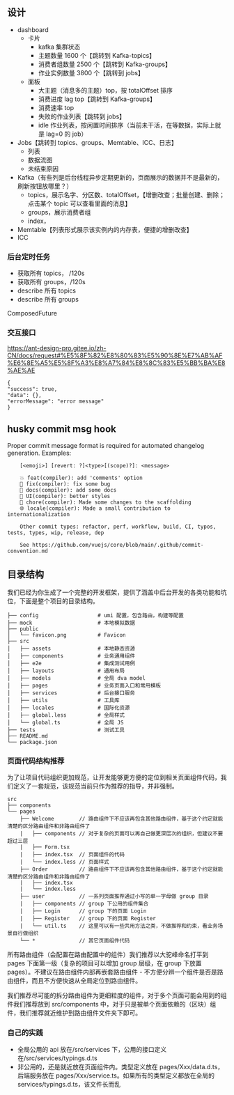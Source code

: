 ## 设计

- dashboard
  - 卡片
    - kafka 集群状态
    - 主题数量 1600 个【跳转到 Kafka-topics】
    - 消费者组数量 2500 个【跳转到 Kafka-groups】
    - 作业实例数量 3800 个【跳转到 jobs】
  - 面板
    - 大主题（消息多的主题）top，按 totalOffset 排序
    - 消费进度 lag top【跳转到 Kafka-groups】
    - 消费速率 top
    - 失败的作业列表【跳转到 jobs】
    - idle 作业列表，按闲置时间排序（当前未干活，在等数据，实际上就是 lag=0 的 job）
- Jobs【跳转到 topics、groups、Memtable、ICC、日志】
  - 列表
  - 数据流图
  - 未结束原因
- Kafka（有些列是后台线程异步定期更新的，页面展示的数据并不是最新的，刷新按钮放哪里？）
  - topics，展示名字、分区数、totalOffset，【增删改查；批量创建、删除；点击某个 topic 可以查看里面的消息】
  - groups，展示消费者组
  - index，
- Memtable【列表形式展示该实例内的内存表，便捷的增删改查】
- ICC

### 后台定时任务

- 获取所有 topics， /120s
- 获取所有 groups，/120s
- describe 所有 topics
- describe 所有 groups

ComposedFuture

### 交互接口

https://ant-design-pro.gitee.io/zh-CN/docs/request#%E5%8F%82%E8%80%83%E5%90%8E%E7%AB%AF%E6%8E%A5%E5%8F%A3%E8%A7%84%E8%8C%83%E5%BB%BA%E8%AE%AE

```
{
"success": true,
"data": {},
"errorMessage": "error message"
}
```

## husky commit msg hook

Proper commit message format is required for automated changelog generation. Examples:

        [<emoji>] [revert: ?]<type>[(scope)?]: <message>

        💥 feat(compiler): add 'comments' option
        🐛 fix(compiler): fix some bug
        📝 docs(compiler): add some docs
        🌷 UI(compiler): better styles
        🏰 chore(compiler): Made some changes to the scaffolding
        🌐 locale(compiler): Made a small contribution to internationalization

        Other commit types: refactor, perf, workflow, build, CI, typos, tests, types, wip, release, dep

        See https://github.com/vuejs/core/blob/main/.github/commit-convention.md

## 目录结构

我们已经为你生成了一个完整的开发框架，提供了涵盖中后台开发的各类功能和坑位，下面是整个项目的目录结构。

```
├── config                   # umi 配置，包含路由，构建等配置
├── mock                     # 本地模拟数据
├── public
│   └── favicon.png          # Favicon
├── src
│   ├── assets               # 本地静态资源
│   ├── components           # 业务通用组件
│   ├── e2e                  # 集成测试用例
│   ├── layouts              # 通用布局
│   ├── models               # 全局 dva model
│   ├── pages                # 业务页面入口和常用模板
│   ├── services             # 后台接口服务
│   ├── utils                # 工具库
│   ├── locales              # 国际化资源
│   ├── global.less          # 全局样式
│   └── global.ts            # 全局 JS
├── tests                    # 测试工具
├── README.md
└── package.json
```

### 页面代码结构推荐

为了让项目代码组织更加规范，让开发能够更方便的定位到相关页面组件代码，我们定义了一套规范，该规范当前只作为推荐的指导，并非强制。

```
src
├── components
└── pages
    ├── Welcome        // 路由组件下不应该再包含其他路由组件，基于这个约定就能清楚的区分路由组件和非路由组件了
    |   ├── components // 对于复杂的页面可以再自己做更深层次的组织，但建议不要超过三层
    |   ├── Form.tsx
    |   ├── index.tsx  // 页面组件的代码
    |   └── index.less // 页面样式
    ├── Order          // 路由组件下不应该再包含其他路由组件，基于这个约定就能清楚的区分路由组件和非路由组件了
    |   ├── index.tsx
    |   └── index.less
    ├── user           // 一系列页面推荐通过小写的单一字母做 group 目录
    |   ├── components // group 下公用的组件集合
    |   ├── Login      // group 下的页面 Login
    |   ├── Register   // group 下的页面 Register
    |   └── util.ts    // 这里可以有一些共用方法之类，不做推荐和约束，看业务场景自行做组织
    └── *              // 其它页面组件代码
```

所有路由组件（会配置在路由配置中的组件）我们推荐以大驼峰命名打平到 pages 下面第一级（复杂的项目可以增加 group 层级，在 group 下放置 pages）。不建议在路由组件内部再嵌套路由组件 - 不方便分辨一个组件是否是路由组件，而且不方便快速从全局定位到路由组件。

我们推荐尽可能的拆分路由组件为更细粒度的组件，对于多个页面可能会用到的组件我们推荐放到 src/components 中，对于只是被单个页面依赖的（区块）组件，我们推荐就近维护到路由组件文件夹下即可。

### 自己的实践

- 全局公用的 api 放在/src/services 下，公用的接口定义在/src/services/typings.d.ts
- 非公用的，还是就近放在页面组件内。类型定义放在 pages/Xxx/data.d.ts，后端服务放在 pages/Xxx/service.ts。如果所有的类型定义都放在全局的 services/typings.d.ts，该文件长而乱
